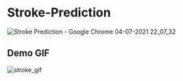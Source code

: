 # Stroke-Prediction

![Stroke Prediction - Google Chrome 04-07-2021 22_07_32](https://user-images.githubusercontent.com/55401423/138034759-592f8136-ce20-4bbc-854a-c3a2b641a058.png)

## Demo GIF

![stroke_gif](https://user-images.githubusercontent.com/55401423/138034895-7ff1fe17-8ea9-4566-a9fa-e950253ae668.gif)
